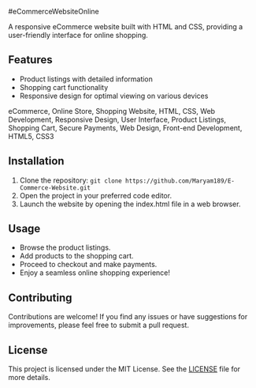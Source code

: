 #eCommerceWebsiteOnline

A responsive eCommerce website built with HTML and CSS, providing a user-friendly interface for online shopping.

## Features
- Product listings with detailed information
- Shopping cart functionality
- Responsive design for optimal viewing on various devices

eCommerce, Online Store, Shopping Website, HTML, CSS, Web Development, Responsive Design, User Interface, Product Listings, Shopping Cart, Secure Payments, Web Design, Front-end Development, HTML5, CSS3

## Installation
1. Clone the repository: `git clone https://github.com/Maryam189/E-Commerce-Website.git`
2. Open the project in your preferred code editor.
3. Launch the website by opening the index.html file in a web browser.

## Usage
- Browse the product listings.
- Add products to the shopping cart.
- Proceed to checkout and make payments.
- Enjoy a seamless online shopping experience!

## Contributing
Contributions are welcome! If you find any issues or have suggestions for improvements, please feel free to submit a pull request.

## License
This project is licensed under the MIT License. See the [LICENSE](LICENSE) file for more details.

